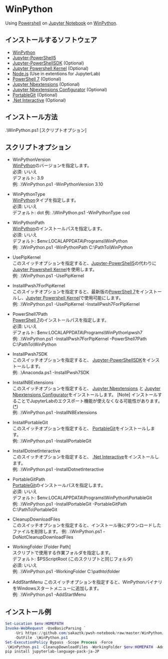 # WinPython
Using [Powershell](https://github.com/PowerShell/PowerShell) on [Jupyter Notebook](https://jupyter.org/) on [WinPython](https://winpython.github.io/).  

## インストールするソフトウェア
- [WinPython](https://winpython.github.io/)
- [Jupyter-PowerShell5](https://github.com/DeepAQ/Jupyter-PowerShell5)
- [Jupyter-PowerShellSDK](https://github.com/sakaztk/Jupyter-PowerShellSDK) (Optional)
- [Jupyter Powershell Kernel](https://github.com/vors/jupyter-powershell) (Optional)
- [Node.js](https://nodejs.org/) (Use in extentions for JupyterLab)
- [PowerShell 7](https://github.com/PowerShell/PowerShell) (Optional)
- [Jupyter Nbextensions](https://github.com/ipython-contrib/jupyter_contrib_nbextensions) (Optional)
- [Jupyter Nbextensions Configurator](https://github.com/Jupyter-contrib/jupyter_nbextensions_configurator) (Optional)
- [PortableGit](https://github.com/git-for-windows/git) (Optional)
- [.Net Interactive](https://github.com/dotnet/interactive) (Optional)

## インストール方法
.\WinPython.ps1 [スクリプトオプション]

## スクリプトオプション
- WinPythonVersion  
[WinPython](https://winpython.github.io/)のバージョンを指定します。  
必須: いいえ  
デフォルト: 3.9  
例: .\WinPython.ps1 -WinPythonVersion 3.10  

- WinPythonType  
[WinPython](https://winpython.github.io/)タイプを指定します。  
必須: いいえ  
デフォルト: dot 
例: .\WinPython.ps1 -WinPythonType cod

- WinPythonPath  
[WinPython](https://winpython.github.io/)のインストールパスを指定します。  
必須: いいえ  
デフォルト: $env:LOCALAPPDATA\Programs\WinPython  
例: .\WinPython.ps1 -WinPythonPath C:\PathTo\WinPython

- UsePipKernel  
このスイッチオプションを指定すると、[Jupyter-PowerShell5](https://github.com/DeepAQ/Jupyter-PowerShell5)の代わりに[Jupyter Powershell Kernel](https://github.com/vors/jupyter-powershell)を使用します。  
例: .\WinPython.ps1 -UsePipKernel

- InstallPwsh7ForPipKernel  
このスイッチオプションを指定すると、最新版の[PowerShell 7](https://github.com/PowerShell/PowerShell/releases/latest)をインストールし、[Jupyter Powershell Kernel](https://github.com/vors/jupyter-powershell)で使用可能にします。  
例: .\WinPython.ps1 -UsePipKernel -InstallPwsh7ForPipKernel

- PowerShell7Path  
[PowerShell 7](https://github.com/PowerShell/PowerShell/releases/latest)のインストールパスを指定します。  
必須: いいえ  
デフォルト: $env:LOCALAPPDATA\Programs\WinPython\pwsh7  
例: .\WinPython.ps1 -InstallPwsh7ForPipKernel -PowerShell7Path C:\PathTo\WinPython

- InstallPwsh7SDK  
このスイッチオプションを指定すると、 [Jupyter-PowerShellSDK](https://github.com/sakaztk/Jupyter-PowerShellSDK)をインストールします。  
例: .\Anaconda.ps1 -InstallPwsh7SDK

- InstallNBExtensions  
このスイッチオプションを指定すると、 [Jupyter Nbextensions](https://github.com/ipython-contrib/jupyter_contrib_nbextensions) と [Jupyter Nbextensions Configurator](https://github.com/Jupyter-contrib/jupyter_nbextensions_configurator)をインストールします。 
[Note] インストールすることでJupyterLabのエクスポート機能が使えなくなる可能性があります。([*](https://github.com/jupyterlab/jupyterlab-desktop/issues/465))  
例: .\WinPython.ps1 -InstallNBExtensions

- InstallPortableGit  
このスイッチオプションを指定すると、 [PortableGit](https://github.com/git-for-windows/git)をインストールします。  
例: .\WinPython.ps1 -InstallPortableGit

- InstallDotnetInteractive  
このスイッチオプションを指定すると、 [.Net Interactive](https://github.com/dotnet/interactive)をインストールします。  
例: .\WinPython.ps1 -InstallDotnetInteractive

- PortableGitPath  
[PortableGit](https://github.com/git-for-windows/git)のインストールパスを指定します。  
必須: いいえ  
デフォルト: $env:LOCALAPPDATA\Programs\WinPython\PortableGit  
例: .\WinPython.ps1 -InstallPortableGit -PortableGitPath C:\PathTo\PortableGit

- CleanupDownloadFiles  
このスイッチオプションを指定すると、インストール後にダウンロードしたファイルを削除します。
例: .\WinPython.ps1 -DoNotCleanupDownloadFiles

- WorkingFolder [Folder Path]  
スクリプトで使用する作業フォルダを指定します。  
デフォルト: $PSScriptRoot (このスクリプトと同じフォルダ)  
必須: いいえ  
例: .\WinPython.ps1 -WorkingFolder C:\pathto\folder

- AddStartMenu
このスイッチオプションを指定すると、WinPythonバイナリをWindowsスタートメニューに追加します。  
例: .\WinPython.ps1 -AddStartMenu

## インストール例
``` PowerShell
Set-Location $env:HOMEPATH
Invoke-WebRequest -UseBasicParsing `
    -Uri https://github.com/sakaztk/pwsh-notebook/raw/master/WinPython/WinPython.ps1 `
    -OutFile .\WinPython.ps1
Set-ExecutionPolicy Bypass -Scope Process -Force
.\WinPython.ps1 -CleanupDownloadFiles -WorkingFolder $env:HOMEPATH -AddStartMenu -Verbose
pip install jupyterlab-language-pack-ja-JP
```
